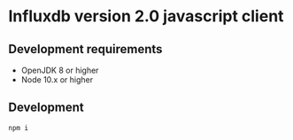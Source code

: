 # Influxdb version 2.0 javascript client

## Development requirements

- OpenJDK 8 or higher
- Node 10.x or higher

## Development

```
npm i
```